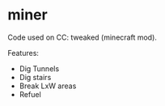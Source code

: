 # miner
Code used on CC: tweaked (minecraft mod).

Features:
  - Dig Tunnels
  - Dig stairs
  - Break LxW areas
  - Refuel

